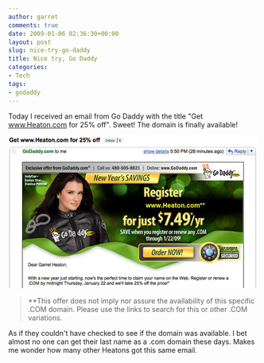 ```yaml
---
author: garret
comments: true
date: 2009-01-06 02:36:30+00:00
layout: post
slug: nice-try-go-daddy
title: Nice try, Go Daddy
categories:
- Tech
tags:
- godaddy
---
```


Today I received an email from Go Daddy with the title "Get www.Heaton.com for 25% off". Sweet! The domain is finally available!

![GoDaddy Heaton.com](/assets/godaddy_heaton.png)

> **This offer does not imply nor assure the availability of this specific .COM domain. Please use the links to search for this or other .COM variations.

As if they couldn't have checked to see if the domain was available. I bet almost no one can get their last name as a .com domain these days. Makes me wonder how many other Heatons got this same email.
